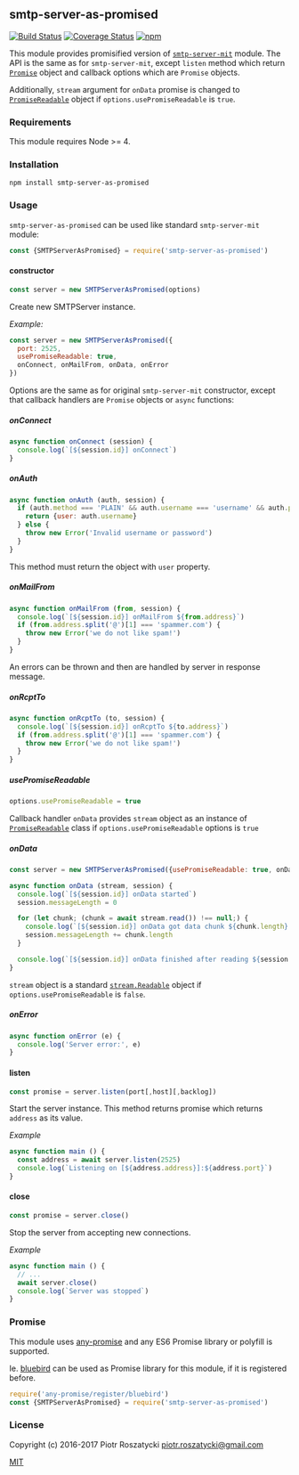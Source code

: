 ## smtp-server-as-promised

[![Build Status](https://secure.travis-ci.org/dex4er/js-smtp-server-as-promised.svg)](http://travis-ci.org/dex4er/js-smtp-server-as-promised) [![Coverage Status](https://coveralls.io/repos/github/dex4er/js-smtp-server-as-promised/badge.svg)](https://coveralls.io/github/dex4er/js-smtp-server-as-promised) [![npm](https://img.shields.io/npm/v/smtp-server-as-promised.svg)](https://www.npmjs.com/package/smtp-server-as-promised)

This module provides promisified version of [`smtp-server-mit`](https://www.npmjs.com/package/smtp-server-mit) module. The
API is the same as for `smtp-server-mit`, except `listen` method which return
[`Promise`](https://developer.mozilla.org/en-US/docs/Web/JavaScript/Reference/Global_Objects/Promise)
object and callback options which are `Promise` objects.

Additionally, `stream` argument for `onData` promise is changed to
[`PromiseReadable`](https://www.npmjs.com/package/promise-readable) object if
`options.usePromiseReadable` is `true`.

### Requirements

This module requires Node >= 4.

### Installation

```shell
npm install smtp-server-as-promised
```

### Usage

`smtp-server-as-promised` can be used like standard `smtp-server-mit` module:

```js
const {SMTPServerAsPromised} = require('smtp-server-as-promised')
```

#### constructor

```js
const server = new SMTPServerAsPromised(options)
```

Create new SMTPServer instance.

_Example:_

```js
const server = new SMTPServerAsPromised({
  port: 2525,
  usePromiseReadable: true,
  onConnect, onMailFrom, onData, onError
})
```

Options are the same as for original `smtp-server-mit` constructor, except that
callback handlers are `Promise` objects or `async` functions:

##### onConnect

```js
async function onConnect (session) {
  console.log(`[${session.id}] onConnect`)
}
```

##### onAuth

```js
async function onAuth (auth, session) {
  if (auth.method === 'PLAIN' && auth.username === 'username' && auth.password === 'password') {
    return {user: auth.username}
  } else {
    throw new Error('Invalid username or password')
  }
}
```

This method must return the object with `user` property.

##### onMailFrom

```js
async function onMailFrom (from, session) {
  console.log(`[${session.id}] onMailFrom ${from.address}`)
  if (from.address.split('@')[1] === 'spammer.com') {
    throw new Error('we do not like spam!')
  }
}
```

An errors can be thrown and then are handled by server in response message.

##### onRcptTo

```js
async function onRcptTo (to, session) {
  console.log(`[${session.id}] onRcptTo ${to.address}`)
  if (from.address.split('@')[1] === 'spammer.com') {
    throw new Error('we do not like spam!')
  }
}
```

##### usePromiseReadable

```js
options.usePromiseReadable = true
````

Callback handler `onData` provides `stream` object as an instance of
[`PromiseReadable`](https://www.npmjs.com/package/promise-readable) class if
`options.usePromiseReadable` options is `true`

##### onData

```js
const server = new SMTPServerAsPromised({usePromiseReadable: true, onData})

async function onData (stream, session) {
  console.log(`[${session.id}] onData started`)
  session.messageLength = 0

  for (let chunk; (chunk = await stream.read()) !== null;) {
    console.log(`[${session.id}] onData got data chunk ${chunk.length} bytes`)
    session.messageLength += chunk.length
  }

  console.log(`[${session.id}] onData finished after reading ${session.messageLength} bytes`)
}
```

`stream` object is a standard
[`stream.Readable`](https://nodejs.org/api/stream.html#stream_class_stream_readable)
object if `options.usePromiseReadable` is `false`.

##### onError

```js
async function onError (e) {
  console.log('Server error:', e)
}
```

#### listen

```js
const promise = server.listen(port[,host][,backlog])
```

Start the server instance. This method returns promise which returns `address`
as its value.

_Example_

```js
async function main () {
  const address = await server.listen(2525)
  console.log(`Listening on [${address.address}]:${address.port}`)
}
```

#### close

```js
const promise = server.close()
```

Stop the server from accepting new connections.

_Example_

```js
async function main () {
  // ...
  await server.close()
  console.log(`Server was stopped`)
}
```

### Promise

This module uses [any-promise](https://www.npmjs.com/package/any-promise) and
any ES6 Promise library or polyfill is supported.

Ie. [bluebird](https://www.npmjs.com/package/bluebird) can be used as Promise
library for this module, if it is registered before.

```js
require('any-promise/register/bluebird')
const {SMTPServerAsPromised} = require('smtp-server-as-promised')
```

### License

Copyright (c) 2016-2017 Piotr Roszatycki <piotr.roszatycki@gmail.com>

[MIT](https://opensource.org/licenses/MIT)
